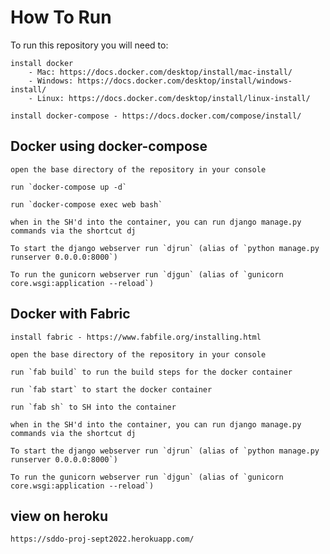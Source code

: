 # How To Run

To run this repository you will need to: 

    install docker 
        - Mac: https://docs.docker.com/desktop/install/mac-install/ 
        - Windows: https://docs.docker.com/desktop/install/windows-install/ 
        - Linux: https://docs.docker.com/desktop/install/linux-install/

    install docker-compose - https://docs.docker.com/compose/install/

## Docker using docker-compose

    open the base directory of the repository in your console

    run `docker-compose up -d`

    run `docker-compose exec web bash`

    when in the SH'd into the container, you can run django manage.py commands via the shortcut dj

    To start the django webserver run `djrun` (alias of `python manage.py runserver 0.0.0.0:8000`) 

    To run the gunicorn webserver run `djgun` (alias of `gunicorn core.wsgi:application --reload`) 

## Docker with Fabric

    install fabric - https://www.fabfile.org/installing.html

    open the base directory of the repository in your console

    run `fab build` to run the build steps for the docker container

    run `fab start` to start the docker container

    run `fab sh` to SH into the container

    when in the SH'd into the container, you can run django manage.py commands via the shortcut dj

    To start the django webserver run `djrun` (alias of `python manage.py runserver 0.0.0.0:8000`) 

    To run the gunicorn webserver run `djgun` (alias of `gunicorn core.wsgi:application --reload`) 

## view on heroku
    https://sddo-proj-sept2022.herokuapp.com/
